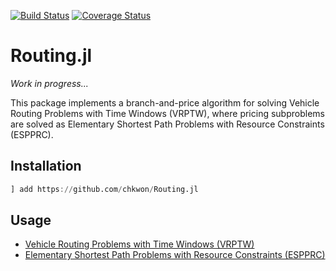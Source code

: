 [![Build Status](https://travis-ci.org/chkwon/VRPTW.jl.svg?branch=master)](https://travis-ci.org/chkwon/VRPTW.jl)
[![Coverage Status](https://coveralls.io/repos/github/chkwon/VRPTW.jl/badge.svg?branch=master)](https://coveralls.io/github/chkwon/VRPTW.jl?branch=master)

# Routing.jl

*Work in progress...*

This package implements a branch-and-price algorithm for solving Vehicle Routing Problems with Time Windows (VRPTW), where pricing subproblems are solved as Elementary Shortest Path Problems with Resource Constraints (ESPPRC).


## Installation

```julia
] add https://github.com/chkwon/Routing.jl
```

## Usage

- [Vehicle Routing Problems with Time Windows (VRPTW)](VRPTW.md)
- [Elementary Shortest Path Problems with Resource Constraints (ESPPRC)](ESPPRC.md)
